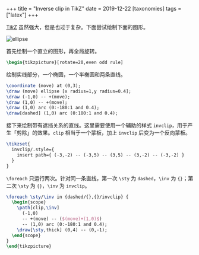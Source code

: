 +++
title = "Inverse clip in TikZ"
date = 2019-12-22
[taxonomies]
tags = ["latex"]
+++

[Ti*k*Z] 虽然强大，但是也过于复杂。下面尝试绘制下面的图形。

![ellipse](./tikz.svg)

首先绘制一个直立的图形，再全局旋转。

```tex
\begin{tikzpicture}[rotate=20,even odd rule]
```

绘制实线部分，一个椭圆，一个半椭圆和两条直线。

```tex
\coordinate (move) at (0,3);
\draw (move) ellipse [x radius=1,y radius=0.4];
\draw (-1,0) -- +(move);
\draw (1,0) -- +(move);
\draw (1,0) arc (0:-180:1 and 0.4);
\draw[dashed] (1,0) arc (0:180:1 and 0.4);
```

接下来绘制带有遮挡关系的直线。这里需要使用一个辅助的样式 `invclip`，用于产生「剪除」的效果。`clip` 相当于一个蒙板，加上 `invclip` 后变为一个反向蒙板。

```tex
\tikzset{
  invclip/.style={
    insert path={ (-3,-2) -- (-3,5) -- (3,5) -- (3,-2) -- (-3,-2) }
  }
}
```

`\foreach` 只运行两次。针对同一条直线，第一次 `\sty` 为 `dashed`，`\inv` 为 `{}`；第二次 `\sty` 为 `{}`，`\inv` 为 `invclip`。

```tex
\foreach \sty/\inv in {dashed/{},{}/invclip} {
  \begin{scope}
    \path[clip,\inv]
      (-1,0)
      -- +(move) -- ($(move)+(1,0)$)
      -- (1,0) arc (0:-180:1 and 0.4);
    \draw[\sty,thick] (0,4) -- (0,-1);
  \end{scope}
}
\end{tikzpicture}
```

[Ti*k*Z]: https://en.wikipedia.org/wiki/PGF/TikZ

